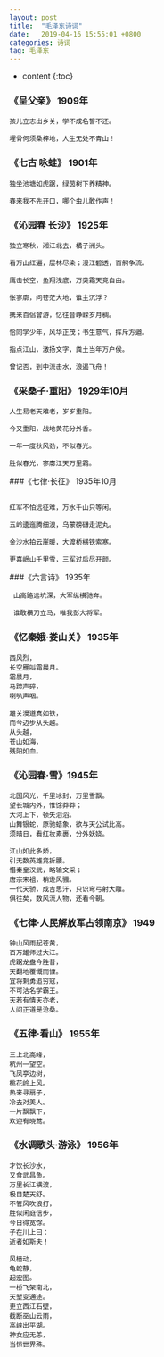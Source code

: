 ```yaml
---
layout: post
title:  "毛泽东诗词"
date:   2019-04-16 15:55:01 +0800
categories: 诗词
tag: 毛泽东
---
```


* content
{:toc}

### 《呈父亲》 1909年
```text
孩儿立志出乡关，学不成名誓不还。

埋骨何须桑梓地，人生无处不青山！
```

### 《七古 咏蛙》 1901年
```text
独坐池塘如虎踞，绿茵树下养精神。

春来我不先开口，哪个虫儿敢作声！
```
### 《沁园春 长沙》 1925年
```text
独立寒秋，湘江北去，橘子洲头。

看万山红遍，层林尽染；漫江碧透，百舸争流。

鹰击长空，鱼翔浅底，万类霜天竞自由。

怅寥廓，问苍茫大地，谁主沉浮？

携来百侣曾游，忆往昔峥嵘岁月稠。

恰同学少年，风华正茂；书生意气，挥斥方遒。

指点江山，激扬文字，粪土当年万户侯。

曾记否，到中流击水，浪遏飞舟！
```

### 《采桑子·重阳》 1929年10月
```text
人生易老天难老，岁岁重阳。
    
今又重阳，战地黄花分外香。
    
一年一度秋风劲，不似春光。
    
胜似春光，寥廓江天万里霜。
```
###《七律·长征》 1935年10月
```text

红军不怕远征难，万水千山只等闲。

五岭逶迤腾细浪，乌蒙磅礴走泥丸。

金沙水拍云崖暖，大渡桥横铁索寒。

更喜岷山千里雪，三军过后尽开颜。

```
###《六言诗》 1935年
```text
 山高路远坑深，大军纵横驰奔。
   
 谁敢横刀立马，唯我彭大将军。
```
### 《忆秦娥·娄山关》 1935年
```text
西风烈，
长空雁叫霜晨月。
霜晨月，
马蹄声碎，
喇叭声咽。

雄关漫道真如铁，
而今迈步从头越。
从头越，
苍山如海，
残阳如血。
```

### 《沁园春·雪》1945年
```text
北国风光，千里冰封，万里雪飘。
望长城内外，惟馀莽莽；
大河上下，顿失滔滔。
山舞银蛇，原驰蜡象，欲与天公试比高。
须晴日，看红妆素裹，分外妖娆。

江山如此多娇，
引无数英雄竞折腰。
惜秦皇汉武，略输文采；
唐宗宋祖，稍逊风骚。
一代天骄，成吉思汗，只识弯弓射大雕。
俱往矣，数风流人物，还看今朝。
```
### 《七律·人民解放军占领南京》 1949
```text
钟山风雨起苍黄，
百万雄师过大江。
虎踞龙盘今胜昔，
天翻地覆慨而慷。
宜将剩勇追穷寇，
不可沽名学霸王。
天若有情天亦老，
人间正道是沧桑。
```
###  《五律·看山》 1955年
```text
三上北高峰，
杭州一望空。
飞凤亭边树，
桃花岭上风。
热来寻扇子，
冷去对美人。
一片飘飘下，
欢迎有晓莺。
```
### 《水调歌头·游泳》 1956年
```text
才饮长沙水，
又食武昌鱼。
万里长江横渡，
极目楚天舒。
不管风吹浪打，
胜似闲庭信步，
今日得宽馀。
子在川上曰：
逝者如斯夫！

风樯动，
龟蛇静，
起宏图。
一桥飞架南北，
天堑变通途。
更立西江石壁，
截断巫山云雨，
高峡出平湖。
神女应无恙，
当惊世界殊。
```













